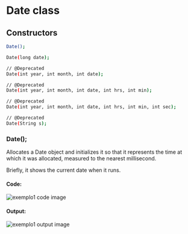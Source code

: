 # Date class

## Constructors

```bash
Date();

Date(long date);

// @Deprecated
Date(int year, int month, int date);

// @Deprecated
Date(int year, int month, int date, int hrs, int min);

// @Deprecated
Date(int year, int month, int date, int hrs, int min, int sec);

// @Deprecated
Date(String s);
```

### Date();

Allocates a Date object and initializes it so that it represents the time at which it was allocated, measured to the nearest millisecond.

Briefly, it shows the current date when it runs.

#### Code:

![exemplo1 code image](https://github.com/kauassilva/Manipulating-Dates-with-Java/blob/main/Manipulating-Dates-with-Java/src/javaDate/images/exemplo1Code.png)

#### Output:

![exemplo1 output image](https://github.com/kauassilva/Manipulating-Dates-with-Java/blob/main/Manipulating-Dates-with-Java/src/javaDate/images/exemplo1Output.png)
